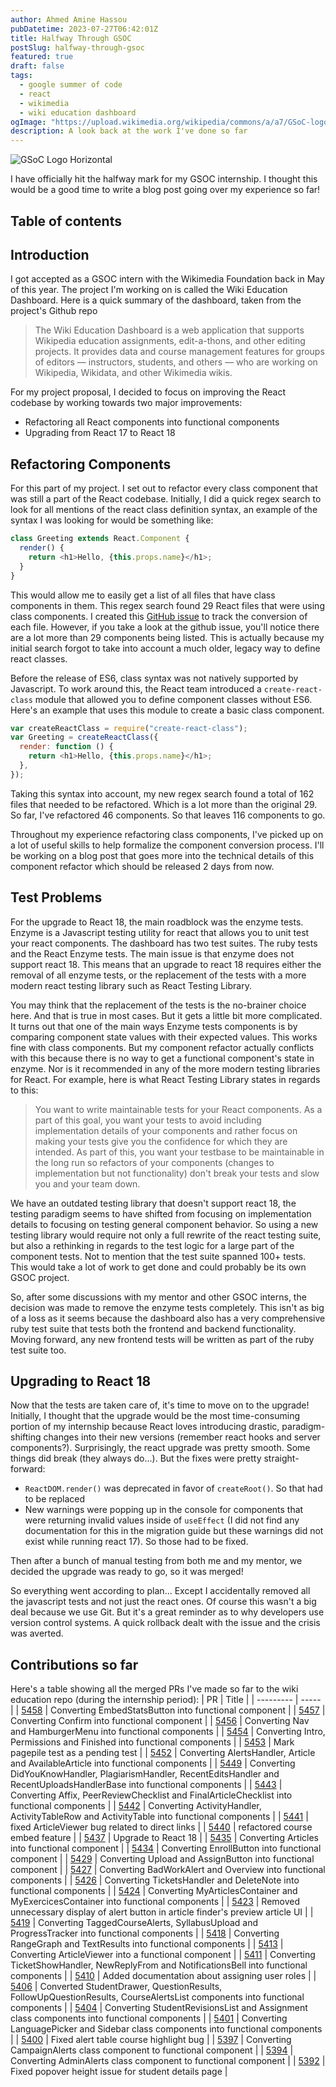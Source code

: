 ```yaml
---
author: Ahmed Amine Hassou
pubDatetime: 2023-07-27T06:42:01Z
title: Halfway Through GSOC
postSlug: halfway-through-gsoc
featured: true
draft: false
tags:
  - google summer of code
  - react
  - wikimedia
  - wiki education dashboard
ogImage: "https://upload.wikimedia.org/wikipedia/commons/a/a7/GSoC-logo-horizontal.svg"
description: A look back at the work I've done so far
---
```


![GSoC Logo Horizontal](https://upload.wikimedia.org/wikipedia/commons/a/a7/GSoC-logo-horizontal.svg)

I have officially hit the halfway mark for my GSOC internship. I thought this would be a good time to
write a blog post going over my experience so far!

## Table of contents

## Introduction

I got accepted as a GSOC intern with the Wikimedia Foundation back in May of this year. The project I'm working on is called the
Wiki Education Dashboard. Here is a quick summary of the dashboard, taken from the project's Github repo

> The Wiki Education Dashboard is a web application that supports Wikipedia education assignments, edit-a-thons, and other editing projects. It provides data and course management features for groups of editors — instructors, students, and others — who are working on Wikipedia, Wikidata, and other Wikimedia wikis.

For my project proposal, I decided to focus on improving the React codebase by working towards two major improvements:

- Refactoring all React components into functional components
- Upgrading from React 17 to React 18

## Refactoring Components

For this part of my project. I set out to refactor every class component that was still a part of the React codebase. Initially, I did a
quick regex search to look for all mentions of the react class definition syntax, an example of the syntax I was looking for would be something like:

```js
class Greeting extends React.Component {
  render() {
    return <h1>Hello, {this.props.name}</h1>;
  }
}
```

This would allow me to easily get a list of all files that have class components in them. This regex search found 29 React files that were using class components. I created this [GitHub issue](https://github.com/WikiEducationFoundation/WikiEduDashboard/issues/5393) to track the conversion of each file. However, if you take a look at the github issue, you'll notice there are a lot more than 29 components being listed. This is actually because my initial search forgot to take into account a much older, legacy way to define react classes.

Before the release of ES6, class syntax was not natively supported by Javascript. To work around this, the React team introduced a `create-react-class` module that allowed you to define component classes without ES6. Here's an example that uses this module to create a basic class component.

```js
var createReactClass = require("create-react-class");
var Greeting = createReactClass({
  render: function () {
    return <h1>Hello, {this.props.name}</h1>;
  },
});
```

Taking this syntax into account, my new regex search found a total of 162 files that needed to be refactored. Which is a lot more than the original 29. So far, I've refactored 46 components. So that leaves 116 components to go.

Throughout my experience refactoring class components, I've picked up on a lot of useful skills to help formalize the component conversion process. I'll be working on a blog post that goes more into the technical details of this component refactor which should be released 2 days from now.

## Test Problems

For the upgrade to React 18, the main roadblock was the enzyme tests. Enzyme is a Javascript testing utility for react that allows you to unit test your react components. The dashboard has two test suites. The ruby tests and the React Enzyme tests. The main issue is that enzyme does not support react 18. This means that an upgrade to react 18 requires either the removal of all enzyme tests, or the replacement of the tests with a more modern react testing library such as React Testing Library.

You may think that the replacement of the tests is the no-brainer choice here. And that is true in most cases. But it gets a little bit more complicated. It turns out that one of the main ways Enzyme tests components is by comparing component state values with their expected values. This works fine with class components. But my component refactor actually conflicts with this because there is no way to get a functional component's state in enzyme. Nor is it recommended in any of the more modern testing libraries for React. For example, here is what React Testing Library states in regards to this:

> You want to write maintainable tests for your React components. As a part of this goal, you want your tests to avoid including implementation details of your components and rather focus on making your tests give you the confidence for which they are intended. As part of this, you want your testbase to be maintainable in the long run so refactors of your components (changes to implementation but not functionality) don't break your tests and slow you and your team down.

We have an outdated testing library that doesn't support react 18, the testing paradigm seems to have shifted from focusing on implementation details to focusing on testing general component behavior. So using a new testing library would require not only a full rewrite of the react testing suite, but also a rethinking in regards to the test logic for a large part of the component tests. Not to mention that the test suite spanned 100+ tests. This would take a lot of work to get done and could probably be its own GSOC project.

So, after some discussions with my mentor and other GSOC interns, the decision was made to remove the enzyme tests completely. This isn't as big of a loss as it seems because the dashboard also has a very comprehensive ruby test suite that tests both the frontend and backend functionality. Moving forward, any new frontend tests will be written as part of the ruby test suite too.

## Upgrading to React 18

Now that the tests are taken care of, it's time to move on to the upgrade!
Initially, I thought that the upgrade would be the most time-consuming portion of my internship because React loves introducing drastic, paradigm-shifting changes into their new versions (remember react hooks and server components?). Surprisingly, the react upgrade was pretty smooth. Some things did break (they always do...). But the fixes were pretty straight-forward:

- `ReactDOM.render()` was deprecated in favor of `createRoot()`. So that had to be replaced
- New warnings were popping up in the console for components that were returning invalid values inside of `useEffect` (I did not find any documentation for this in the migration guide but these warnings did not exist while running react 17). So those had to be fixed.

Then after a bunch of manual testing from both me and my mentor, we decided the upgrade was ready to go, so it was merged!

So everything went according to plan... Except I accidentally removed all the javascript tests and not just the react ones. Of course this wasn't a big deal because we use Git. But it's a great reminder as to why developers use version control systems. A quick rollback dealt with the issue and the crisis was averted.

## Contributions so far

Here's a table showing all the merged PRs I've made so far to the wiki education repo (during the internship period):
| PR | Title |
| --------- | ----- |
| [5458](https://github.com/WikiEducationFoundation/WikiEduDashboard/pull/5458) | Converting EmbedStatsButton into functional component |
| [5457](https://github.com/WikiEducationFoundation/WikiEduDashboard/pull/5457) | Converting Confirm into functional component |
| [5456](https://github.com/WikiEducationFoundation/WikiEduDashboard/pull/5456) | Converting Nav and HamburgerMenu into functional components |
| [5454](https://github.com/WikiEducationFoundation/WikiEduDashboard/pull/5454) | Converting Intro, Permissions and Finished into functional components |
| [5453](https://github.com/WikiEducationFoundation/WikiEduDashboard/pull/5453) | Mark pagepile test as a pending test |
| [5452](https://github.com/WikiEducationFoundation/WikiEduDashboard/pull/5452) | Converting AlertsHandler, Article and AvailableArticle into functional components |
| [5449](https://github.com/WikiEducationFoundation/WikiEduDashboard/pull/5449) | Converting DidYouKnowHandler, PlagiarismHandler, RecentEditsHandler and RecentUploadsHandlerBase into functional components |
| [5443](https://github.com/WikiEducationFoundation/WikiEduDashboard/pull/5443) | Converting Affix, PeerReviewChecklist and FinalArticleChecklist into functional components |
| [5442](https://github.com/WikiEducationFoundation/WikiEduDashboard/pull/5442) | Converting ActivityHandler, ActivityTableRow and ActivityTable into functional components |
| [5441](https://github.com/WikiEducationFoundation/WikiEduDashboard/pull/5441) | fixed ArticleViewer bug related to direct links |
| [5440](https://github.com/WikiEducationFoundation/WikiEduDashboard/pull/5440) | refactored course embed feature |
| [5437](https://github.com/WikiEducationFoundation/WikiEduDashboard/pull/5437) | Upgrade to React 18 |
| [5435](https://github.com/WikiEducationFoundation/WikiEduDashboard/pull/5435) | Converting Articles into functional component |
| [5434](https://github.com/WikiEducationFoundation/WikiEduDashboard/pull/5434) | Converting EnrollButton into functional component |
| [5429](https://github.com/WikiEducationFoundation/WikiEduDashboard/pull/5429) | Converting Upload and AssignButton into functional component |
| [5427](https://github.com/WikiEducationFoundation/WikiEduDashboard/pull/5427) | Converting BadWorkAlert and Overview into functional components |
| [5426](https://github.com/WikiEducationFoundation/WikiEduDashboard/pull/5426) | Converting TicketsHandler and DeleteNote into functional components |
| [5424](https://github.com/WikiEducationFoundation/WikiEduDashboard/pull/5424) | Converting MyArticlesContainer and MyExercicesContainer into functional components |
| [5423](https://github.com/WikiEducationFoundation/WikiEduDashboard/pull/5423) | Removed unnecessary display of alert button in article finder's preview article UI |
| [5419](https://github.com/WikiEducationFoundation/WikiEduDashboard/pull/5419) | Converting TaggedCourseAlerts, SyllabusUpload and ProgressTracker into functional components |
| [5418](https://github.com/WikiEducationFoundation/WikiEduDashboard/pull/5418) | Converting RangeGraph and TextResults into functional components |
| [5413](https://github.com/WikiEducationFoundation/WikiEduDashboard/pull/5413) | Converting ArticleViewer into a functional component |
| [5411](https://github.com/WikiEducationFoundation/WikiEduDashboard/pull/5411) | Converting TicketShowHandler, NewReplyFrom and NotificationsBell into functional components |
| [5410](https://github.com/WikiEducationFoundation/WikiEduDashboard/pull/5410) | Added documentation about assigning user roles |
| [5406](https://github.com/WikiEducationFoundation/WikiEduDashboard/pull/5406) | Converted StudentDrawer, QuestionResults, FollowUpQuestionResults, CourseAlertsList components into functional components |
| [5404](https://github.com/WikiEducationFoundation/WikiEduDashboard/pull/5404) | Converting StudentRevisionsList and Assignment class components into functional components |
| [5401](https://github.com/WikiEducationFoundation/WikiEduDashboard/pull/5401) | Converting LanguagePicker and Sidebar class components into functional components |
| [5400](https://github.com/WikiEducationFoundation/WikiEduDashboard/pull/5400) | Fixed alert table course highlight bug |
| [5397](https://github.com/WikiEducationFoundation/WikiEduDashboard/pull/5397) | Converting CampaignAlerts class component to functional component |
| [5394](https://github.com/WikiEducationFoundation/WikiEduDashboard/pull/5394) | Converting AdminAlerts class component to functional component |
| [5392](https://github.com/WikiEducationFoundation/WikiEduDashboard/pull/5392) | Fixed popover height issue for student details page |
